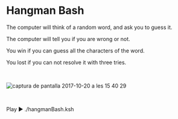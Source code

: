 <h1>Hangman Bash</h1>

The computer will think of a random word, and ask you to guess it.

The computer will tell you if you are wrong or not. 

You win if you can guess all the characters of the word. 

You lost if you can not resolve it with three tries.

<br>

![captura de pantalla 2017-10-20 a les 15 40 29](https://user-images.githubusercontent.com/26334453/31826471-0d7ecfbc-b5ad-11e7-985c-51141d07c2dc.png)

<br>

Play ► ./hangmanBash.ksh 
